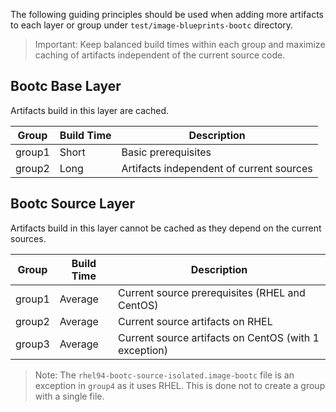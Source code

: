 The following guiding principles should be used when adding more artifacts to
each layer or group under `test/image-blueprints-bootc` directory.

> Important: Keep balanced build times within each group and maximize caching
> of artifacts independent of the current source code.

## Bootc Base Layer

Artifacts build in this layer are cached.

|Group |Build Time|Description|
|------|----------|-----------|
|group1| Short    | Basic prerequisites
|group2| Long     | Artifacts independent of current sources

## Bootc Source Layer

Artifacts build in this layer cannot be cached as they depend on the current sources.

|Group |Build Time|Description|
|------|----------|-----------|
|group1| Average  | Current source prerequisites (RHEL and CentOS)
|group2| Average  | Current source artifacts on RHEL
|group3| Average  | Current source artifacts on CentOS (with 1 exception)

> Note: The `rhel94-bootc-source-isolated.image-bootc` file is an exception in
> `group4` as it uses RHEL. This is done not to create a group with a single
> file.
